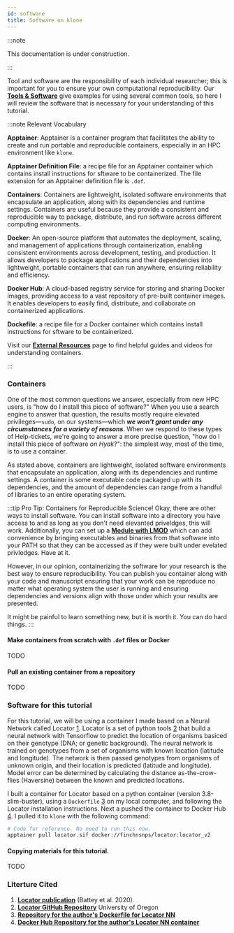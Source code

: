 ```yaml
---
id: software
title: Software on klone
---
```


:::note

This documentation is under construction.

:::

Tool and software are the responsibility of each individual researcher; this is important for you to ensure your own computational reproducibility. Our [**Tools & Software**](https://hyak.uw.edu/docs/tools/software) give examples for using several common tools, so here I will review the software that is necessary for your understanding of this tutorial. 

:::note Relevant Vocabulary

**Apptainer**: Apptainer is a container program that facilitates the ability to create and run portable and reproducible containers, especially in an HPC environment like `klone`.

**Apptainer Definition File**: a recipe file for an Apptainer container which contains install instructions for sftware to be containerized. The file extension for an Apptainer definition file is `.def`.

**Containers**: Containers are lightweight, isolated software environments that encapsulate an application, along with its dependencies and runtime settings. Containers are useful because they provide a consistent and reproducible way to package, distribute, and run software across different computing environments.

**Docker**: An open-source platform that automates the deployment, scaling, and management of applications through containerization, enabling consistent environments across development, testing, and production. It allows developers to package applications and their dependencies into lightweight, portable containers that can run anywhere, ensuring reliability and efficiency.

**Docker Hub**: A cloud-based registry service for storing and sharing Docker images, providing access to a vast repository of pre-built container images. It enables developers to easily find, distribute, and collaborate on containerized applications.

**Dockefile**: a recipe file for a Docker container which contains install instructions for sftware to be containerized. 

Visit our [**External Resources**](https://hyak.uw.edu/docs/resources) page to find helpful guides and videos for understanding containers.

:::

### Containers

One of the most common questions we answer, especially from new HPC users, is "how do I install this piece of software?" When you use a search engine to answer that question, the results mostly require elevated privileges—`sudo`, on our systems—which ***we won't grant under any circumstances for a variety of reasons***. When we respond to these types of Help-tickets, we're going to answer a more precise question, "how do I install this piece of software *on Hyak*?": the simplest way, most of the time, is to use a container.

As stated above, containers are lightweight, isolated software environments that encapsulate an application, along with its dependencies and runtime settings. A container is some executable code packaged up with its dependencies, and the amount of dependencies can range from a handful of libraries to an entire operating system. 

:::tip Pro Tip: Containers for Reproducible Science!
Okay, there are other ways to install software. You can install software into a directory you have access to and as long as you don't need elevanted priveldges, this will work. Additionally, you can set up a [**Module with LMOD**](https://hyak.uw.edu/docs/tools/modules) which can add convenience by bringing executables and binaries from that software into your PATH so that they can be accessed as if they were built under evelated privledges. Have at it. 

However, in our opinion, containerizing the software for your research is the best way to ensure reproducibility. You can publish you container along with your code and manuscript ensuring that your work can be reproduce no matter what operating system the user is running and ensuring dependencies and versions align with those under which your results are presented. 

It might be painful to learn something new, but it is worth it. You can do hard things. 
:::

#### Make containers from scratch with `.def` files or Docker

TODO

#### Pull an existing container from a repository

TODO

### Software for this tutorial

For this tutorial, we will be using a container I made based on a Neural Network called Locator [1](https://elifesciences.org/articles/54507). Locator is a set of python tools [2](https://github.com/kr-colab/locator.git) that build a neural network with Tensorflow to predict the location of organisms basiced on their genotype (DNA; or genetic background). The neural network is trained on genotypes from a set of organisms with known location (latitude and longitude). The network is then passed genotypes from organisms of unknown origin, and their location is predicted (latitude and longitude). Model error can be determined by calculating the distance as-the-crow-flies (Haversine) between the known and predicted locations. 

I built a container for Locator based on a python container (version 3.8-slim-buster), using a `Dockerfile` [3](https://github.com/finchnSNPs/Docker_kr-colab_locator) on my local computer, and following the Locator installation instructions. Next a pushed the container to Docker Hub [4](https://hub.docker.com/repository/docker/finchnsnps/locator/general). I pulled it to `klone` with the following command: 

```bash
# Code for reference. No need to run this now. 
apptainer pull locator.sif docker://finchnsnps/locator:locator_v2
```

#### Copying materials for this tutorial. 

TODO


### Literture Cited

1. [**Locator publication**](https://elifesciences.org/articles/54507) (Battey et al. 2020). 
2. [**Locator GitHub Repository**](https://github.com/kr-colab/locator.git) University of Oregon
3. [**Repository for the author's Dockerfile for Locator NN**](https://github.com/finchnSNPs/Docker_kr-colab_locator) 
4. [**Docker Hub Repository for the author's Locator NN container**](https://hub.docker.com/repository/docker/finchnsnps/locator/general)